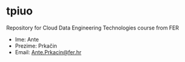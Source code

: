 # tpiuo
Repository for Cloud Data Engineering Technologies course from FER

- Ime: Ante
- Prezime: Prkačin
- Email: Ante.Prkacin@fer.hr
